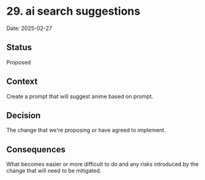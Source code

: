# 29. ai search suggestions

Date: 2025-02-27

## Status

Proposed

## Context

Create a prompt that will suggest anime based on prompt.

## Decision

The change that we're proposing or have agreed to implement.

## Consequences

What becomes easier or more difficult to do and any risks introduced by the change that will need to be mitigated.
